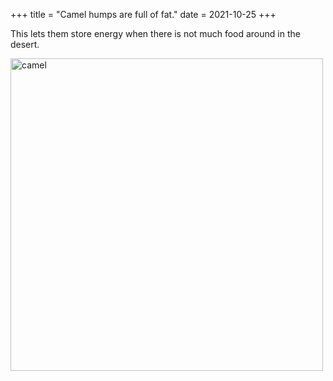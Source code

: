 +++
title = "Camel humps are full of fat."
date = 2021-10-25
+++

This lets them store energy when there is not much food around in the desert. 

<img src="https://upload.wikimedia.org/wikipedia/commons/thumb/4/43/07._Camel_Profile%2C_near_Silverton%2C_NSW%2C_07.07.2007.jpg/624px-07._Camel_Profile%2C_near_Silverton%2C_NSW%2C_07.07.2007.jpg" alt="camel" width="500">

